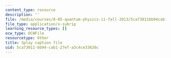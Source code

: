 ```yaml
---
content_type: resource
description: ''
file: /media/courses/8-05-quantum-physics-ii-fall-2013/5ca73011bb94cab127efa3c4ce33626c_BWM0RXg-uvI.srt
file_type: application/x-subrip
learning_resource_types: []
ocw_type: OCWFile
resourcetype: Other
title: 3play caption file
uid: 5ca73011-bb94-cab1-27ef-a3c4ce33626c
---
```

